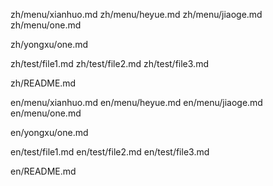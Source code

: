 zh/menu/xianhuo.md
zh/menu/heyue.md
zh/menu/jiaoge.md
zh/menu/one.md

zh/yongxu/one.md

zh/test/file1.md
zh/test/file2.md
zh/test/file3.md

zh/README.md


en/menu/xianhuo.md
en/menu/heyue.md
en/menu/jiaoge.md
en/menu/one.md

en/yongxu/one.md

en/test/file1.md
en/test/file2.md
en/test/file3.md

en/README.md
